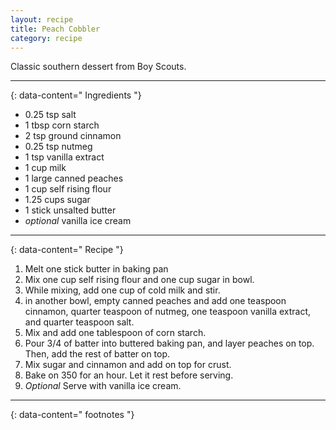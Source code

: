 ```yaml
---
layout: recipe
title: Peach Cobbler
category: recipe
---
```


Classic southern dessert from Boy Scouts. 

---
{: data-content=" Ingredients "}


- 0.25 tsp salt
- 1 tbsp corn starch
- 2 tsp ground cinnamon
- 0.25 tsp nutmeg
- 1 tsp vanilla extract
- 1 cup milk
- 1 large canned peaches 
- 1 cup self rising flour
- 1.25 cups sugar 
- 1 stick unsalted butter 
- *optional* vanilla ice cream


---
{: data-content=" Recipe "}

1. Melt one stick butter in baking pan
2. Mix one cup self rising flour and one cup sugar in bowl.
3. While mixing, add one cup of cold milk and stir. 
4. in another bowl, empty canned peaches and add one teaspoon cinnamon, quarter teaspoon of nutmeg, one teaspoon vanilla extract, and quarter teaspoon salt. 
5. Mix and add one tablespoon of corn starch. 
6. Pour 3/4 of batter into buttered baking pan, and layer peaches on top. Then, add the rest of batter on top. 
7. Mix sugar and cinnamon and add on top for crust.
8. Bake on 350 for an hour. Let it rest before serving. 
9. *Optional* Serve with vanilla ice cream. 

---
{: data-content=" footnotes "}
